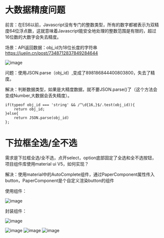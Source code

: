 # 大数据精度问题  
前言：在ES6以前，Javascript没有专门的整数类型，所有的数字都被表示为双精度64位浮点数，这就意味着Javascript能安全地处理的整数范围是有限的，超过16位数的大数字会失去精度。

场景：API返回数据：obj_id为18位长度的字符串   https://juejin.cn/post/7348712837849284644

![image](https://github.com/Lujinghui1234/Coding-Common-Error/assets/109168485/d08c40e2-15de-4fb3-ba48-6a3f01b1e967)

问题：使用JSON.parse（obj_id）,变成了898186844400803800，失去了精度。

解决：判断数据类型，如果是大精度数据，就不要JSON.parse()了（这个方法会变成Number,大数据会丢失精度）。
```
if(typeof obj_id === 'string' && /^\d{16,}$/.test(obj_id)){
    return obj_id;
}else{
    return JSON.parse(obj_id)
};
```
# 下拉框全选/全不选
需求是下拉框全选/全不选，点开select，option底部固定了全选和全不选按钮，项目组件库使用material ui V5，如何实现？

解决：使用material中的AutoComplete组件，通过PaperComponent属性传入button，PaperComponent是个自定义渲染button的组件

使用组件：

![image](https://github.com/Lujinghui1234/Coding-Difffculties/assets/109168485/87faa35b-beea-416e-a9c4-d76b9635a3fb)


封装组件：

![image](https://github.com/Lujinghui1234/Coding-Difffculties/assets/109168485/6b2d67fe-5319-4476-9ee7-098ccc7f596d)

![image](https://github.com/Lujinghui1234/Coding-Difffculties/assets/109168485/5aee9007-5245-4d61-99a8-f99ef17c0369)
![image](https://github.com/Lujinghui1234/Coding-Difffculties/assets/109168485/c4499e72-de97-4936-b6c1-2d21c4f3d0cb)
![image](https://github.com/Lujinghui1234/Coding-Difffculties/assets/109168485/7222196c-0c97-4acc-b1c1-88db0a6ef3e7)




